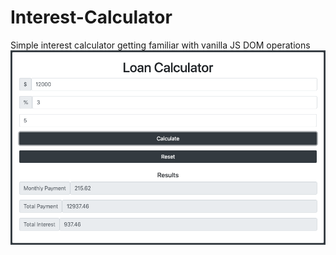 # Interest-Calculator
Simple interest calculator getting familiar with vanilla JS DOM operations
![Alt text](./images/projectPreview.png "Project Screen shot")